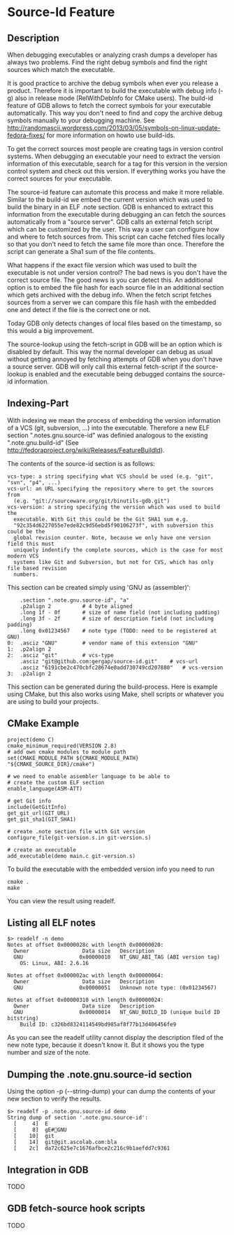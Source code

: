 Source-Id Feature
=================

Description
-----------

When debugging executables or analyzing crash dumps a developer has always two
problems. Find the right debug symbols and find the right sources which match
the executable.

It is good practice to archive the debug symbols when ever you release a
product. Therefore it is important to build the executable with debug info (-g)
also in release mode (RelWithDebInfo for CMake users). The build-id feature of
GDB allows to fetch the correct symbols for your executable automatically. This
way you don't need to find and copy the archive debug symbols manually to your
debugging machine. See
http://randomascii.wordpress.com/2013/03/05/symbols-on-linux-update-fedora-fixes/
for more information on howto use build-ids.

To get the correct sources most people are creating tags in version control
systems. When debugging an executable your need to extract the version
information of this executable, search for a tag for this version in the
version control system and check out this version. If everything works you have
the correct sources for your executable.

The source-id feature can automate this process and make it more reliable.
Similar to the build-id we embed the current version which was used to build the
binary in an ELF .note section. GDB is enhanced to extract this information from
the executable during debugging an can fetch the sources automatically from a
"source server". GDB calls an external fetch script which can be customized by
the user. This way a user can configure how and where to fetch sources from.
This script can cache fetched files locally so that you don't need to fetch the
same file more than once. Therefore the script can generate a Sha1 sum of the
file contents.

What happens if the exact file version which was used to built the executable
is not under version control? The bad news is you don't have the correct source
file. The good news is you can detect this. An additional option is to embed
the file hash for each source file in an additional section which gets archived
with the debug info. When the fetch script fetches sources from a server we can
compare this file hash with the embedded one and detect if the file is the
correct one or not.

Today GDB only detects changes of local files based on the timestamp, so this
would a big improvement.

The source-lookup using the fetch-script in GDB will be an option which is
disabled by default. This way the normal developer can debug as usual without
getting annoyed by fetching attempts of GDB when you don't have a source server.
GDB will only call this external fetch-script if the source-lookup is enabled
and the executable being debugged contains the source-id information.

Indexing-Part
-------------

With indexing we mean the process of embedding the version information of a VCS
(git, subversion, ...) into the executable. Therefore a new ELF section
".notes.gnu.source-id" was definied analogous to the existing
".note.gnu.build-id" (See
http://fedoraproject.org/wiki/Releases/FeatureBuildId).

The contents of the source-id section is as follows:

    vcs-type: a string specifying what VCS should be used (e.g. "git", "svn", "p4", ...)
    vcs-url: an URL specifying the repository where to get the sources from
      (e.g. "git://sourceware.org/git/binutils-gdb.git")
    vcs-version: a string specifying the version which was used to build the
      executable. With Git this could be the Git SHA1 sum e.g.
      "92c354d6227055e7ede82c9d56ebd5f90106273f", with subversion this could be the
      global revision counter. Note, because we only have one version field this must
      uniquely indentify the complete sources, which is the case for most modern VCS
      systems like Git and Subversion, but not for CVS, which has only file based revision
      numbers.

This section can be created simply using 'GNU as (assembler)':

        .section ".note.gnu.source-id", "a"
        .p2align 2          # 4 byte aligned
        .long 1f - 0f       # size of name field (not including padding)
        .long 3f - 2f       # size of description field (not including padding)
        .long 0x01234567    # note type (TODO: need to be registered at GNU)
    0:  .asciz "GNU"        # vendor name of this extension "GNU"
    1:  .p2align 2
    2:  .asciz "git"        # vcs-type
        .asciz "git@github.com:gergap/source-id.git"    # vcs-url
        .asciz "6191cbe2c470cbfc28674e0add730749cd207880"   # vcs-version
    3:  .p2align 2

This section can be generated during the build-process. Here is example using
CMake, but this also works using Make, shell scripts or whatever you are using to
build your projects.

CMake Example
-------------

    project(demo C)
    cmake_minimum_required(VERSION 2.8)
    # add own cmake modules to module path
    set(CMAKE_MODULE_PATH ${CMAKE_MODULE_PATH} "${CMAKE_SOURCE_DIR}/cmake")

    # we need to enable assembler language to be able to
    # create the custom ELF section
    enable_language(ASM-ATT)

    # get Git info
    include(GetGitInfo)
    get_git_url(GIT_URL)
    get_git_sha1(GIT_SHA1)

    # create .note section file with Git version
    configure_file(git-version.s.in git-version.s)

    # create an executable
    add_executable(demo main.c git-version.s)

To build the executable with the embedded version info you need to run

    cmake .
    make

You can view the result using readelf.

Listing all ELF notes
---------------------

    $> readelf -n demo
    Notes at offset 0x0000028c with length 0x00000020:
      Owner                 Data size	Description
      GNU                  0x00000010	NT_GNU_ABI_TAG (ABI version tag)
        OS: Linux, ABI: 2.6.16

    Notes at offset 0x000002ac with length 0x00000064:
      Owner                 Data size	Description
      GNU                  0x00000051	Unknown note type: (0x01234567)

    Notes at offset 0x00000310 with length 0x00000024:
      Owner                 Data size	Description
      GNU                  0x00000014	NT_GNU_BUILD_ID (unique build ID bitstring)
        Build ID: c326bd8324114549bd985af8f77b13d406456fe9

As you can see the readelf utility cannot display the description filed of the
new note type, because it doesn't know it. But it shows you the type number and
size of the note.

Dumping the .note.gnu.source-id section
---------------------------------------

Using the option -p (--string-dump) your can dump the contents of your new
section to verify the results.

    $> readelf -p .note.gnu.source-id demo
    String dump of section '.note.gnu.source-id':
      [     4]  E
      [     8]  gE#GNU
      [    10]  git
      [    14]  git@git.ascolab.com:bla
      [    2c]  da72c625e7c1676afbce2c216c9b1aefdd7c9361

Integration in GDB
------------------

TODO

GDB fetch-source hook scripts
-----------------------------

TODO


